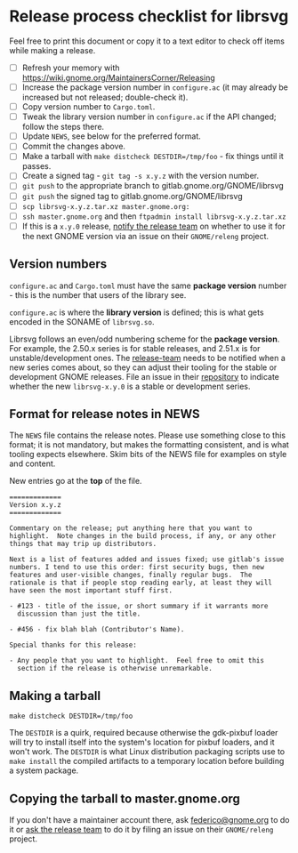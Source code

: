 # Release process checklist for librsvg

Feel free to print this document or copy it to a text editor to check
off items while making a release.

- [ ] Refresh your memory with https://wiki.gnome.org/MaintainersCorner/Releasing
- [ ] Increase the package version number in `configure.ac` (it may already be increased but not released; double-check it).
- [ ] Copy version number to `Cargo.toml`.
- [ ] Tweak the library version number in `configure.ac` if the API changed; follow the steps there.
- [ ] Update `NEWS`, see below for the preferred format.
- [ ] Commit the changes above.
- [ ] Make a tarball with `make distcheck DESTDIR=/tmp/foo` - fix things until it passes.
- [ ] Create a signed tag - `git tag -s x.y.z` with the version number.
- [ ] `git push` to the appropriate branch to gitlab.gnome.org/GNOME/librsvg
- [ ] `git push` the signed tag to gitlab.gnome.org/GNOME/librsvg
- [ ] `scp librsvg-x.y.z.tar.xz master.gnome.org:`
- [ ] `ssh master.gnome.org` and then `ftpadmin install librsvg-x.y.z.tar.xz`
- [ ] If this is a `x.y.0` release, [notify the release team][release-team] on whether to use it for the next GNOME version via an issue on their `GNOME/releng` project.

## Version numbers

`configure.ac` and `Cargo.toml` must have the same **package version**
number - this is the number that users of the library see.

`configure.ac` is where the **library version** is defined; this is
what gets encoded in the SONAME of `librsvg.so`.

Librsvg follows an even/odd numbering scheme for the **package
version**.  For example, the 2.50.x series is for stable releases, and
2.51.x is for unstable/development ones.  The [release-team] needs to
be notified when a new series comes about, so they can adjust their
tooling for the stable or development GNOME releases.  File an issue
in their [repository][release-team] to indicate whether the new
`librsvg-x.y.0` is a stable or development series.

## Format for release notes in NEWS

The `NEWS` file contains the release notes.  Please use something
close to this format; it is not mandatory, but makes the formatting
consistent, and is what tooling expects elsewhere.  Skim bits of the
NEWS file for examples on style and content.

New entries go at the **top** of the file.

```
=============
Version x.y.z
=============

Commentary on the release; put anything here that you want to
highlight.  Note changes in the build process, if any, or any other
things that may trip up distributors.

Next is a list of features added and issues fixed; use gitlab's issue
numbers. I tend to use this order: first security bugs, then new
features and user-visible changes, finally regular bugs.  The
rationale is that if people stop reading early, at least they will
have seen the most important stuff first.

- #123 - title of the issue, or short summary if it warrants more
  discussion than just the title.

- #456 - fix blah blah (Contributor's Name).

Special thanks for this release:

- Any people that you want to highlight.  Feel free to omit this
  section if the release is otherwise unremarkable.
```

## Making a tarball

```
make distcheck DESTDIR=/tmp/foo
```

The `DESTDIR` is a quirk, required because otherwise the gdk-pixbuf
loader will try to install itself into the system's location for
pixbuf loaders, and it won't work.  The `DESTDIR` is what Linux
distribution packaging scripts use to `make install` the compiled
artifacts to a temporary location before building a system package.

## Copying the tarball to master.gnome.org

If you don't have a maintainer account there, ask federico@gnome.org
to do it or [ask the release team][release-team] to do it by filing an
issue on their `GNOME/releng` project.

[release-team]: https://gitlab.gnome.org/GNOME/releng/-/issues
